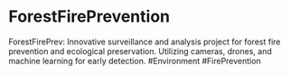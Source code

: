 # ForestFirePrevention
ForestFirePrev: Innovative surveillance and analysis project for forest fire prevention and ecological preservation. Utilizing cameras, drones, and machine learning for early detection. #Environment #FirePrevention
